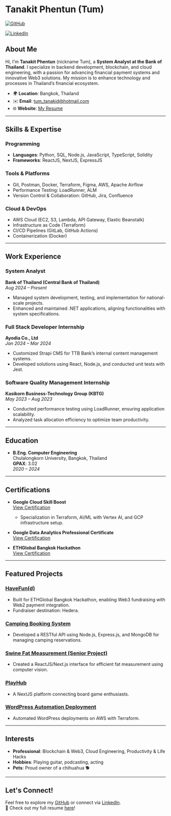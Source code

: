 # Tanakit Phentun (Tum)

[![GitHub](https://img.shields.io/badge/GitHub-100000?style=for-the-badge&logo=github&logoColor=white)](https://github.com/tumrabert)
<!--[![Facebook](https://img.shields.io/badge/Facebook-1877F2?style=for-the-badge&logo=facebook&logoColor=white)](https://www.facebook.com/tumrabert/)-->
<!--[![Instagram](https://img.shields.io/badge/Instagram-E4405F?style=for-the-badge&logo=instagram&logoColor=white)](https://www.instagram.com/tumrabertt/)-->
[![LinkedIn](https://img.shields.io/badge/LinkedIn-0077B5?style=for-the-badge&logo=linkedin&logoColor=white)](https://linkedin.com/in/tumrabert)

## About Me

Hi, I'm **Tanakit Phentun** (nickname Tum), a **System Analyst at the Bank of Thailand**. I specialize in backend development, blockchain, and cloud engineering, with a passion for advancing financial payment systems and innovative Web3 solutions. My mission is to enhance technology and processes in Thailand’s financial ecosystem.

- 🌍 **Location**: Bangkok, Thailand
- ✉️ **Email**: tum_tanakid@hotmail.com
- 🌐 **Website**: [My Resume](https://tumrabertworld.vercel.app/resume)

---

## Skills & Expertise

### Programming
- **Languages**: Python, SQL, Node.js, JavaScript, TypeScript, Solidity
- **Frameworks**: ReactJS, NextJS, ExpressJS

### Tools & Platforms
- Git, Postman, Docker, Terraform, Figma, AWS, Apache Airflow
- Performance Testing: LoadRunner, ALM
- Version Control & Collaboration: GitHub, Jira, Confluence

### Cloud & DevOps
- AWS Cloud (EC2, S3, Lambda, API Gateway, Elastic Beanstalk)
- Infrastructure as Code (Terraform)
- CI/CD Pipelines (GitLab, GitHub Actions)
- Containerization (Docker)

---

## Work Experience

### System Analyst  
**Bank of Thailand (Central Bank of Thailand)**  
_Aug 2024 – Present_  
- Managed system development, testing, and implementation for national-scale projects.
- Enhanced and maintained .NET applications, aligning functionalities with system specifications.

### Full Stack Developer Internship  
**Ayodia Co., Ltd**  
_Jan 2024 – Mar 2024_  
- Customized Strapi CMS for TTB Bank’s internal content management systems.
- Developed solutions using React, Node.js, and conducted unit tests with Jest.

### Software Quality Management Internship  
**Kasikorn Business-Technology Group (KBTG)**  
_May 2023 – Aug 2023_  
- Conducted performance testing using LoadRunner, ensuring application scalability.
- Analyzed task allocation efficiency to optimize team productivity.

---

## Education

- **B.Eng. Computer Engineering**  
  Chulalongkorn University, Bangkok, Thailand  
  **GPAX**: 3.02  
  _2020 – 2024_

---

## Certifications

- **Google Cloud Skill Boost**  
  [View Certification](https://www.cloudskillsboost.google/public_profiles/25d6dcc2-8121-4792-8d28-96a4b71d9dc0)  
  - Specialization in Terraform, AI/ML with Vertex AI, and GCP infrastructure setup.

- **Google Data Analytics Professional Certificate**  
  [View Certification](https://www.coursera.org/account/accomplishments/specialization/certificate/VS5ACQJ6DV86)  

- **ETHGlobal Bangkok Hackathon**  
  [View Certification](https://drive.google.com/file/d/1AoAqNElWenAZoqjB3XUxxgtr4EZW95Hj/view?usp=sharing)  

---

## Featured Projects

### [HaveFun(d)](https://ethglobal.com/showcase/havefun-d-fm3ie)  
- Built for ETHGlobal Bangkok Hackathon, enabling Web3 fundraising with Web2 payment integration.  
- Fundraiser destination: Hedera.

### [Camping Booking System](https://github.com/tumrabert/Backend_Development_Template)  
- Developed a RESTful API using Node.js, Express.js, and MongoDB for managing camping reservations.

### [Swine Fat Measurement (Senior Project)](https://github.com/Jinnapat/betagro-swine-fat-measurement-frontend)  
- Created a ReactJS/Next.js interface for efficient fat measurement using computer vision.

### [PlayHub](https://github.com/2110336-2565-2/sec3-group13-playhub)  
- A NextJS platform connecting board game enthusiasts.

### [WordPress Automation Deployment](https://github.com/tumrabert/kaggle_text_multilabel_classification)  
- Automated WordPress deployments on AWS with Terraform.

---

## Interests

- **Professional**: Blockchain & Web3, Cloud Engineering, Productivity & Life Hacks  
- **Hobbies**: Playing guitar, podcasting, acting  
- **Pets**: Proud owner of a chihuahua 🐕

---

## Let's Connect!

Feel free to explore my [GitHub](https://github.com/tumrabert) or connect via [LinkedIn](https://linkedin.com/in/tumrabert).  
🚀 Check out my full resume [here](https://tumrabertworld.vercel.app/resume)!
